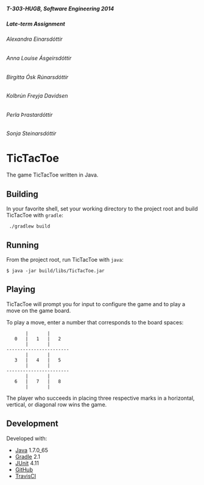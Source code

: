 

##### T-303-HUGB, Software Engineering 2014
##### Late-term Assignment

###### Alexandra Einarsdóttir
###### Anna Louise Ásgeirsdóttir
###### Birgitta Ósk Rúnarsdóttir
###### Kolbrún Freyja Davidsen
###### Perla Þrastardóttir
###### Sonja Steinarsdóttir

TicTacToe
=========

The game TicTacToe written in Java.

Building
--------

In your favorite shell, set your working directory to the project root and build TicTacToe with `gradle`:
   
     ./gradlew build

Running
-------

From the project root, run TicTacToe with `java`:
   
    $ java -jar build/libs/TicTacToe.jar

Playing
-------

TicTacToe will prompt you for input to configure the game and to play a move on the game board.

To play a move, enter a number that corresponds to the board spaces:


           |       |
       0   |   1   |   2
           |       |
    -----------------------
           |       |
       3   |   4   |   5
           |       |
    -----------------------
           |       |
       6   |   7   |   8
           |       |

The player who succeeds in placing three respective marks in a horizontal, vertical, or diagonal row wins the game.

Development
-----------

Developed with:

* [Java](openjdk.java.net) 1.7.0_65
* [Gradle](http://www.gradle.org/) 2.1
* [JUnit](http://junit.org/) 4.11
* [GitHub](https://github.com/)
* [TravisCI](https://travis-ci.org)
